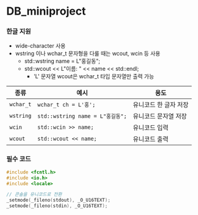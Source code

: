 # DB_miniproject


### 한글 지원
- wide-character 사용
- wstring 이나 wchar_t 문자형을 다룰 때는 wcout, wcin 등 사용
  - std::wstring name = L"홍길동";
  - std::wcout << L"이름: " << name << std::endl;
    - 'L' 문자열 wcout은 wchar_t 타입 문자열만 출력 가능
   
| 종류      | 예시                                 | 용도                 |
|-----------|--------------------------------------|----------------------|
| `wchar_t` | `wchar_t ch = L'홍';`                | 유니코드 한 글자 저장 |
| `wstring` | `std::wstring name = L"홍길동";`     | 유니코드 문자열 저장 |
| `wcin`    | `std::wcin >> name;`                 | 유니코드 입력        |
| `wcout`   | `std::wcout << name;`                | 유니코드 출력        |

### 필수 코드

```cpp
#include <fcntl.h>
#include <io.h>
#include <locale>

// 콘솔을 유니코드로 전환
_setmode(_fileno(stdout), _O_U16TEXT);
_setmode(_fileno(stdin), _O_U16TEXT);
```
